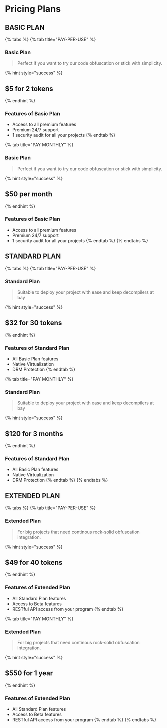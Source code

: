 # Pricing Plans

## BASIC PLAN

{% tabs %}
{% tab title="PAY-PER-USE" %}
### Basic Plan

> Perfect if you want to try our code obfuscation or stick with simplicity.

{% hint style="success" %}
## **$5** for 2 tokens 
{% endhint %}

### **Features of Basic Plan**

* Access to all premium features
* Premium 24/7 support
* 1 security audit for all your projects
{% endtab %}

{% tab title="PAY MONTHLY" %}
### Basic Plan

> Perfect if you want to try our code obfuscation or stick with simplicity.

{% hint style="success" %}
## **$50** per month
{% endhint %}

### **Features of Basic Plan**

* Access to all premium features
* Premium 24/7 support
* 1 security audit for all your projects
{% endtab %}
{% endtabs %}



## STANDARD PLAN

{% tabs %}
{% tab title="PAY-PER-USE" %}
### Standard Plan

> Suitable to deploy your project with ease and keep decompilers at bay

{% hint style="success" %}
## $32 for 30 tokens
{% endhint %}

### **Features of Standard Plan**

* All Basic Plan features
* Native Virtualization
* DRM Protection
{% endtab %}

{% tab title="PAY MONTHLY" %}
### Standard Plan

> Suitable to deploy your project with ease and keep decompilers at bay

{% hint style="success" %}
## $120 for 3 months
{% endhint %}

### **Features of Standard Plan**

* All Basic Plan features
* Native Virtualization
* DRM Protection
{% endtab %}
{% endtabs %}



## EXTENDED PLAN

{% tabs %}
{% tab title="PAY-PER-USE" %}
### Extended Plan

> For big projects that need continous rock-solid obfuscation integration.

{% hint style="success" %}
## $49 for 40 tokens
{% endhint %}

### **Features of Extended Plan**

* All Standard Plan features
* Access to Beta features
* RESTful API access from your program
{% endtab %}

{% tab title="PAY MONTHLY" %}


### Extended Plan

> For big projects that need continous rock-solid obfuscation integration.

{% hint style="success" %}
## $550 for 1 year
{% endhint %}

### **Features of Extended Plan**

* All Standard Plan features
* Access to Beta features
* RESTful API access from your program
{% endtab %}
{% endtabs %}

